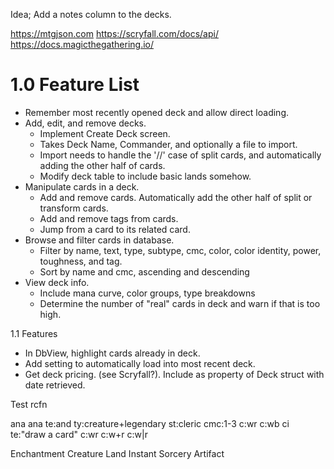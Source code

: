 Idea; Add a notes column to the decks.

https://mtgjson.com
https://scryfall.com/docs/api/
https://docs.magicthegathering.io/

# 1.0 Feature List
- Remember most recently opened deck and allow direct loading.
- Add, edit, and remove decks.
  - Implement Create Deck screen.
  - Takes Deck Name, Commander, and optionally a file to import.
  - Import needs to handle the '//' case of split cards, and automatically adding the other half of cards.
  - Modify deck table to include basic lands somehow.
- Manipulate cards in a deck.
  - Add and remove cards. Automatically add the other half of split or transform cards.
  - Add and remove tags from cards.
  - Jump from a card to its related card.
- Browse and filter cards in database.
  - Filter by name, text, type, subtype, cmc, color, color identity, power, toughness, and tag.
  - Sort by name and cmc, ascending and descending
- View deck info.
  - Include mana curve, color groups, type breakdowns
  - Determine the number of "real" cards in deck and warn if that is too high.

1.1 Features
- In DbView, highlight cards already in deck.
- Add setting to automatically load into most recent deck.
- Get deck pricing. (see Scryfall?). Include as property of Deck struct with date retrieved.

Test rcfn

ana
ana te:and ty:creature+legendary st:cleric cmc:1-3 c:wr c:wb ci
te:"draw a card"
c:wr
c:w+r
c:w|r

Enchantment
Creature
Land
Instant
Sorcery
Artifact

